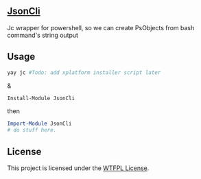 ﻿## [JsonCli](https://www.powershellgallery.com/packages/JsonCli)

Jc wrapper for powershell, so we can create PsObjects from bash command's string
output

## Usage

```bash
yay jc #Todo: add xplatform installer script later
```

&

```PowerShell
Install-Module JsonCli
```

then

```PowerShell
Import-Module JsonCli
# do stuff here.
```

## License

This project is licensed under the [WTFPL License](LICENSE).
